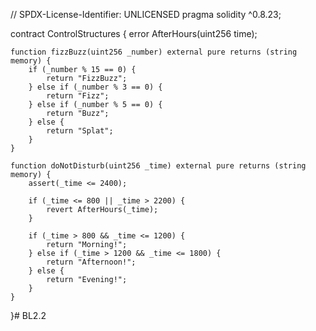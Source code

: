 // SPDX-License-Identifier: UNLICENSED
pragma solidity ^0.8.23;

contract ControlStructures {
    error AfterHours(uint256 time);

    function fizzBuzz(uint256 _number) external pure returns (string memory) {
        if (_number % 15 == 0) {
            return "FizzBuzz";
        } else if (_number % 3 == 0) {
            return "Fizz";
        } else if (_number % 5 == 0) {
            return "Buzz";
        } else {
            return "Splat";
        }
    }

    function doNotDisturb(uint256 _time) external pure returns (string memory) {
        assert(_time <= 2400);

        if (_time <= 800 || _time > 2200) {
            revert AfterHours(_time);
        }

        if (_time > 800 && _time <= 1200) {
            return "Morning!";
        } else if (_time > 1200 && _time <= 1800) {
            return "Afternoon!";
        } else {
            return "Evening!";
        }
    }
}# BL2.2
